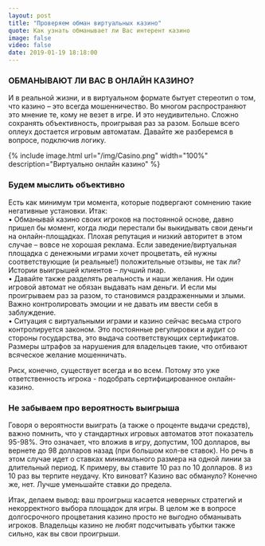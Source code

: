 ```yaml
---
layout: post
title: "Проверяем обман виртуальных казино"
quote: Как узнать обманывает ли Вас интерент казино
image: false
video: false
date: 2019-01-19 18:18:00
---
```


### ОБМАНЫВАЮТ ЛИ ВАС В ОНЛАЙН КАЗИНО?

И в реальной жизни, и в виртуальном формате бытует стереотип о том, что казино – это всегда мошенничество. Во многом распространяют это мнение те, кому не везет в игре. И это неудивительно. Сложно сохранять объективность, проигрывая раз за разом. Больше всего оплеух достается игровым автоматам. Давайте же разберемся в вопросе, подключив логику.

{% include image.html url="/img/Casino.png" width="100%" description="Виртуально онлайн казино" %}

### Будем мыслить объективно

Есть как минимум три момента, которые подвергают сомнению такие негативные установки. Итак:
<br>• Обманывай казино своих игроков на постоянной основе, давно пришел бы момент, когда люди перестали бы выкидывать свои деньги на онлайн-площадках. Плохая репутация и низкий авторитет в этом случае – вовсе не хорошая реклама. Если заведение/виртуальная площадка с денежными играми хочет процветать, ей нужны соответствующие (и реальные!) положительные отзывы, не так ли? Истории выигрышей клиентов – лучший пиар.
<br>• Давайте также разделять реальность и наши желания. Ни один игровой автомат не обязан выдавать нам деньги. И если мы проигрываем раз за разом, то становимся раздраженными и злыми. Важно контролировать эмоции и не давать им ввести себя в заблуждение.
<br>• Ситуация с виртуальными играми и казино сейчас весьма строго контролируется законом. Это постоянные регулировки и аудит со стороны государства, это выдача соответствующих сертификатов. Размеры штрафов за нарушения для владельцев такие, что отбивают всяческое желание мошенничать. 

Риск, конечно, существует всегда и во всем. Потому это уже ответственность игрока - подобрать сертифицированное онлайн-казино. 

### Не забываем про вероятность выигрыша

Говоря о вероятности выиграть (а также о проценте выдачи средств), важно помнить, что у стандартных игровых автоматов этот показатель 95-98%. Это означает, что вложив в игру, допустим, 100 долларов, вы вернете до 98 долларов назад (при большом кол-ве ставок). Но речь в этом случае идет о ставках минимального размера на одной линии за длительный период. К примеру, вы ставите 10 раз по 10 долларов. 8 из 10 раз вы терпите неудачу. Кто виноват? Казино вас обмануло? Конечно же, нет. Лучше уменьшайте ставки до предела.

Итак, делаем вывод: ваш проигрыш касается неверных стратегий и некорректного выбора площадок для игры. В целом же в вопросе долгосрочного процветания казино просто не выгодно обманывать игроков. Владельцы казино не любят подсчитывать убытки также сильно, как вы свои проигрыши. 
